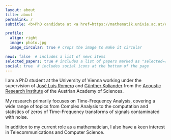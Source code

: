 ```yaml
---
layout: about
title: about
permalink: /
subtitle: <b>PhD candidate at <a href=https://mathematik.univie.ac.at/en/>UniWien</a>. Member of the <a href=https://www.vsmath.at/?people=escudero-luis-alberto>VSM</a>.</b>

profile:
  align: right
  image: photo.jpg
  image_circular: true # crops the image to make it circular

news: false  # includes a list of news items
selected_papers: true # includes a list of papers marked as "selected={true}"
social: true  # includes social icons at the bottom of the page
---
```


I am a PhD student at the University of Vienna working under the supervision of [José Luis Romero](https://sites.google.com/site/jlromeroresearch/) and [Günther Koliander](https://www.oeaw.ac.at/isf/unser-team/koliander-guenther) from the [Acoustic Research Institute](https://www.oeaw.ac.at/isf) of the Austrian Academy of Sciences. 

My research primarily focuses on Time-Frequency Analysis, covering a wide range of topics from Complex Analysis to the computation and statistics of  zeros of Time-Frequency transforms of signals contaminated with noise.

In addition to my current role as a mathematician, I also have a keen interest in Telecommunications and Computer Science.